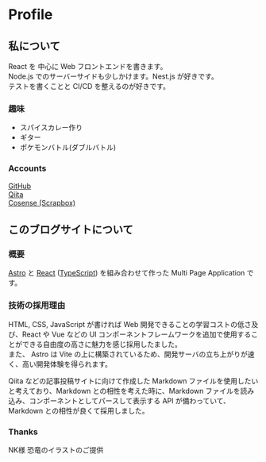 # Profile

## 私について

React を 中心に Web フロントエンドを書きます。  
Node.js でのサーバーサイドも少しかけます。Nest.js が好きです。  
テストを書くことと CI/CD を整えるのが好きです。

### 趣味
- スパイスカレー作り
- ギター
- ポケモンバトル(ダブルバトル)

### Accounts

[GitHub](https://github.com/diskszk)  
[Qiita](https://qiita.com/diskszk)  
[Cosense (Scrapbox)](https://scrapbox.io/diskszk/)  

## このブログサイトについて

### 概要
[Astro](https://astro.build) と [React](https://react.dev) ([TypeScript](https://www.typescriptlang.org/)) を組み合わせて作った Multi Page Application です。

### 技術の採用理由 
HTML, CSS, JavaScript が書ければ Web 開発できることの学習コストの低さ及び、React や Vue などの UI コンポーネントフレームワークを追加で使用することができる自由度の高さに魅力を感じ採用したました。  
また、 Astro は Vite の上に構築されているため、開発サーバの立ち上がりが速く、高い開発体験を得られます。

Qiita などの記事投稿サイトに向けて作成した Markdown ファイルを使用したいと考えており、Markdown との相性を考えた時に、Markdown ファイルを読み込み、コンポーネントとしてパースして表示する API が備わっていて、 Markdown との相性が良くて採用しました。


<!-- 詳しくは下のブログに記載しています。 -->
<!-- ブログ -->

### Thanks
NK様 恐竜のイラストのご提供
